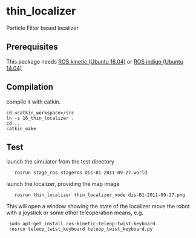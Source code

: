 # thin_localizer #

Particle Filter based localizer

## Prerequisites

This package needs [ROS kinetic (Ubuntu 16.04)](http://wiki.ros.org/kinetic/Installation/Ubuntu) or [ROS indigo (Ubuntu 14.04)](http://wiki.ros.org/indigo/Installation/Ubuntu)

## Compilation

compile it with catkin.

	cd <catkin_workspace>/src
	ln -s 16_thin_localizer .
	cd ..
	catkin_make

## Test
launch the simulator from the test directory

       rosrun stage_ros stageros dis-B1-2011-09-27.world

launch the localizer, providing the map image

       rosrun thin_localizer thin_localizer_node dis-B1-2011-09-27.png

This will open a window showing the state of the localizer
move the robot with a joystick or some other teleoperation means, e.g.

     sudo apt-get install ros-kinetic-teleop-twist-keyboard
     rosrun teleop_twist_keyboard teleop_twist_keyboard.py

